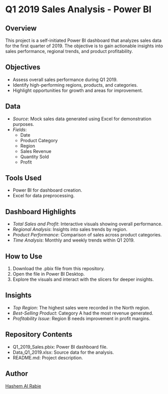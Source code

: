 # Q1 2019 Sales Analysis - Power BI

## Overview
This project is a self-initiated Power BI dashboard that analyzes sales data for the first quarter of 2019. The objective is to gain actionable insights into sales performance, regional trends, and product profitability.

## Objectives
- Assess overall sales performance during Q1 2019.
- Identify high-performing regions, products, and categories.
- Highlight opportunities for growth and areas for improvement.

## Data
- *Source*: Mock sales data generated using Excel for demonstration purposes.
- *Fields*:
  - Date
  - Product Category
  - Region
  - Sales Revenue
  - Quantity Sold
  - Profit

## Tools Used
- Power BI for dashboard creation.
- Excel for data preprocessing.

## Dashboard Highlights
- *Total Sales and Profit*: Interactive visuals showing overall performance.
- *Regional Analysis*: Insights into sales trends by region.
- *Product Performance*: Comparison of sales across product categories.
- *Time Analysis*: Monthly and weekly trends within Q1 2019.

## How to Use
1. Download the .pbix file from this repository.
2. Open the file in Power BI Desktop.
3. Explore the visuals and interact with the slicers for deeper insights.



## Insights
- *Top Region*: The highest sales were recorded in the North region.
- *Best-Selling Product*: Category A had the most revenue generated.
- *Profitability Issue*: Region B needs improvement in profit margins.

## Repository Contents
- Q1_2019_Sales.pbix: Power BI dashboard file.
- Data_Q1_2019.xlsx: Source data for the analysis.
- README.md: Project description.

## Author
[Hashem Al Rabie](https://www.linkedin.com/in/hashemalrabiee)
